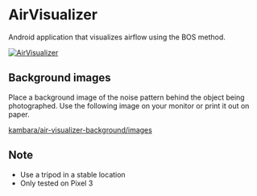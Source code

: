 # AirVisualizer

Android application that visualizes airflow using the BOS method.

[![AirVisualizer](https://img.youtube.com/vi/4s26OHlNUzU/0.jpg)](https://www.youtube.com/watch?v=4s26OHlNUzU)

## Background images

Place a background image of the noise pattern behind the object being photographed.
Use the following image on your monitor or print it out on paper.

[kambara/air-visualizer-background/images](https://github.com/kambara/air-visualizer-background/tree/master/images)

## Note

- Use a tripod in a stable location
- Only tested on Pixel 3
